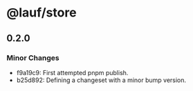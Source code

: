 # @lauf/store

## 0.2.0
### Minor Changes

- f9a19c9: First attempted pnpm publish.
- b25d892: Defining a changeset with a minor bump version.
